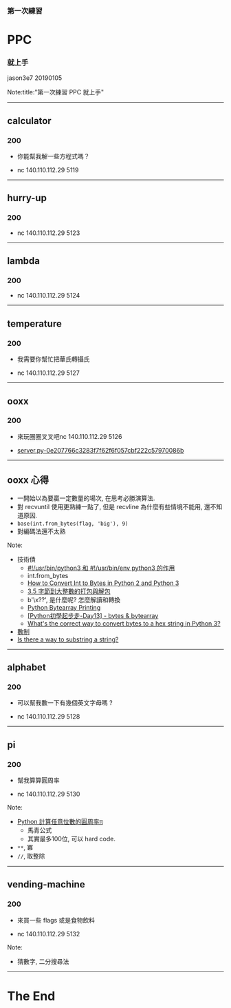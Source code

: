 ### 第一次練習
# PPC
### 就上手

jason3e7 20190105

Note:title:"第一次練習 PPC 就上手"

---

## calculator
### 200

* 你能幫我解一些方程式嗎？

* nc 140.110.112.29 5119

---

## hurry-up
### 200

* nc 140.110.112.29 5123

---

## lambda
### 200

* nc 140.110.112.29 5124

---

## temperature
### 200

* 我需要你幫忙把華氏轉攝氏

* nc 140.110.112.29 5127

---

## ooxx
### 200

* 來玩圈圈叉叉吧nc 140.110.112.29 5126

* [server.py-0e207766c3283f7f62f6f057cbf222c57970086b](PPC/ooxx/server.py-0e207766c3283f7f62f6f057cbf222c57970086b)

---

## ooxx 心得
* 一開始以為要贏一定數量的場次, 在思考必勝演算法.
* 對 recvuntil 使用更熟練一點了, 但是 recvline 為什麼有些情境不能用, 還不知道原因.
* `base(int.from_bytes(flag, 'big'), 9)`
* 對編碼法還不太熟

Note:
* 技術債
  * [#!/usr/bin/python3 和 #!/usr/bin/env python3 的作用](https://www.jianshu.com/p/400c612381dd)
  * int.from_bytes
  * [How to Convert Int to Bytes in Python 2 and Python 3](https://www.delftstack.com/howto/python/how-to-convert-int-to-bytes-in-python-2-and-python-3/)
  * [3.5 字節到大整數的打包與解包](https://python3-cookbook.readthedocs.io/zh_CN/latest/c03/p05_pack_unpack_large_int_from_bytes.html)
  * b'\x??', 是什麼呢? 怎麼解讀和轉換
  * [Python Bytearray Printing](https://stackoverflow.com/questions/17093700/python-bytearray-printing)
  * [[Python初學起步走-Day13] - bytes & bytearray](https://ithelp.ithome.com.tw/articles/10159609)
  * [What's the correct way to convert bytes to a hex string in Python 3?](https://stackoverflow.com/questions/6624453/whats-the-correct-way-to-convert-bytes-to-a-hex-string-in-python-3/6624521)
* [數制](https://www.convertworld.com/zh-hant/numerals/)
* [Is there a way to substring a string?](https://stackoverflow.com/questions/663171/is-there-a-way-to-substring-a-string)

---

## alphabet
### 200

* 可以幫我數一下有幾個英文字母嗎 ?

* nc 140.110.112.29 5128

---

## pi
### 200

* 幫我算算圓周率

* nc 140.110.112.29 5130

Note:
* [Python 計算任意位數的圓周率π](https://blog.csdn.net/lnotime/article/details/82319973)
  * 馬青公式
  * 其實最多100位, 可以 hard code.
* `**`, 冪
* `//`, 取整除

---

## vending-machine
### 200

* 來買一些 flags 或是食物飲料

* nc 140.110.112.29 5132

Note:
* 猜數字, 二分搜尋法

---

# The End